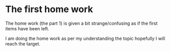 # The first home work

The home work (the part 1) is given a bit strange/confusing as if the first items have been left.

I am doing the home work as per my understanding the topic hopefully I will reach the target.